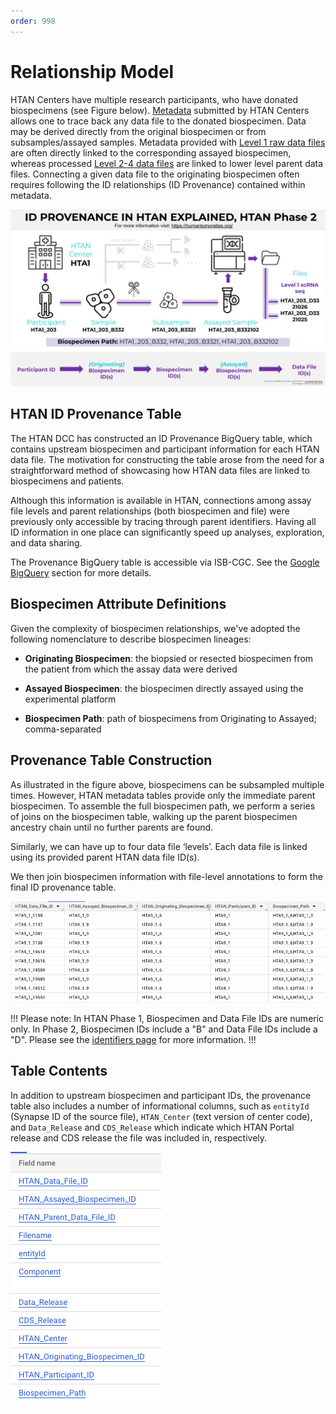 ```yaml
---
order: 998
---
```


# Relationship Model

HTAN Centers have multiple research participants, who have donated biospecimens (see Figure below). [Metadata](../data_model/data_levels.md#metadata) submitted by HTAN Centers allows one to trace back any data file to the donated biospecimen. Data may be derived directly from the original biospecimen or from subsamples/assayed samples. Metadata provided with [Level 1 raw data files](../data_model/data_levels.md#assay-data-levels) are often directly linked to the corresponding assayed biospecimen, whereas processed [Level 2-4 data files](../data_model/data_levels.md#assay-data-levels) are linked to lower level parent data files. Connecting a given data file to the originating biospecimen often requires following the ID relationships (ID Provenance) contained within metadata. 

![HTAN ID Provenance, Phase 2](../img/Phase2_ID_Provenance_Explained.svg)

## HTAN ID Provenance Table

The HTAN DCC has constructed an ID Provenance BigQuery table, which contains upstream biospecimen and participant information for each HTAN data file. The motivation for constructing the table arose from the need for a straightforward method of showcasing how HTAN data files are linked to biospecimens and patients.

Although this information is available in HTAN, connections among assay file levels and parent relationships (both biospecimen and file) were previously only accessible by tracing through parent identifiers. Having all ID information in one place can significantly speed up analyses, exploration, and data sharing.

The Provenance BigQuery table is accessible via ISB-CGC. See the [Google BigQuery](../data_access/biq_query.md) section for more details. 

## Biospecimen Attribute Definitions

Given the complexity of biospecimen relationships, we've adopted the following nomenclature to describe biospecimen lineages:

* **Originating Biospecimen**: the biopsied or resected biospecimen from the patient from which the assay data were derived

* **Assayed Biospecimen**: the biospecimen directly assayed using the experimental platform

* **Biospecimen Path**: path of biospecimens from Originating to Assayed; comma-separated

## Provenance Table Construction
As illustrated in the figure above, biospecimens can be subsampled multiple times. However, HTAN metadata tables provide only the immediate parent biospecimen. To assemble the full biospecimen path, we perform a series of joins on the biospecimen table, walking up the parent biospecimen ancestry chain until no further parents are found. 

Similarly, we can have up to four data file ‘levels’. Each data file is linked using its provided parent HTAN data file ID(s). 

We then join biospecimen information with file-level annotations to form the final ID provenance table.

![Provenance Table Columns](../img/provenance2.png)

!!!
Please note: In HTAN Phase 1, Biospecimen and Data File IDs are numeric only. In Phase 2, Biospecimen IDs include a "B" and Data File IDs include a "D". Please see the [identifiers page](identifiers.md/#phase-2-vs-phase-1-htan-identifiers) for more information.
!!!

## Table Contents

In addition to upstream biospecimen and participant IDs, the provenance table also includes a number of informational columns, such as `entityId` (Synapse ID of the source file), `HTAN_Center` (text version of center code), and `Data_Release` and `CDS_Release` which indicate which HTAN Portal release and CDS release the file was included in, respectively.

![Provenance Table Columns](../img/provenance3.png)